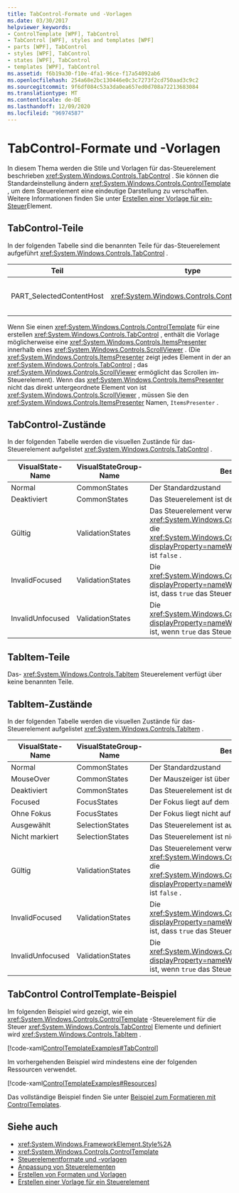 ```yaml
---
title: TabControl-Formate und -Vorlagen
ms.date: 03/30/2017
helpviewer_keywords:
- ControlTemplate [WPF], TabControl
- TabControl [WPF], styles and templates [WPF]
- parts [WPF], TabControl
- styles [WPF], TabControl
- states [WPF], TabControl
- templates [WPF], TabControl
ms.assetid: f6b19a30-f10e-4fa1-96ce-f17a54092ab6
ms.openlocfilehash: 254a68e2bc130446e0c3c7273f2cd750aad3c9c2
ms.sourcegitcommit: 9f6df084c53a3da0ea657ed0d708a72213683084
ms.translationtype: MT
ms.contentlocale: de-DE
ms.lasthandoff: 12/09/2020
ms.locfileid: "96974587"
---
```

# <a name="tabcontrol-styles-and-templates"></a>TabControl-Formate und -Vorlagen
In diesem Thema werden die Stile und Vorlagen für das-Steuerelement beschrieben <xref:System.Windows.Controls.TabControl> . Sie können die Standardeinstellung ändern <xref:System.Windows.Controls.ControlTemplate> , um dem Steuerelement eine eindeutige Darstellung zu verschaffen. Weitere Informationen finden Sie unter [Erstellen einer Vorlage für ein-Steuer](/dotnet/desktop-wpf/themes/how-to-create-apply-template)Element.  
  
## <a name="tabcontrol-parts"></a>TabControl-Teile  
 In der folgenden Tabelle sind die benannten Teile für das-Steuerelement aufgeführt <xref:System.Windows.Controls.TabControl> .  
  
|Teil|type|BESCHREIBUNG|  
|-|-|-|  
|PART_SelectedContentHost|<xref:System.Windows.Controls.ContentPresenter>|Das-Objekt, das den Inhalt des derzeit ausgewählten anzeigt <xref:System.Windows.Controls.TabItem> .|  
  
 Wenn Sie einen <xref:System.Windows.Controls.ControlTemplate> für eine erstellen <xref:System.Windows.Controls.TabControl> , enthält die Vorlage möglicherweise eine <xref:System.Windows.Controls.ItemsPresenter> innerhalb eines <xref:System.Windows.Controls.ScrollViewer> . (Die <xref:System.Windows.Controls.ItemsPresenter> zeigt jedes Element in der an <xref:System.Windows.Controls.TabControl> ; das <xref:System.Windows.Controls.ScrollViewer> ermöglicht das Scrollen im-Steuerelement).  Wenn das <xref:System.Windows.Controls.ItemsPresenter> nicht das direkt untergeordnete Element von ist <xref:System.Windows.Controls.ScrollViewer> , müssen Sie den <xref:System.Windows.Controls.ItemsPresenter> Namen, `ItemsPresenter` .  
  
## <a name="tabcontrol-states"></a>TabControl-Zustände  
 In der folgenden Tabelle werden die visuellen Zustände für das-Steuerelement aufgelistet <xref:System.Windows.Controls.TabControl> .  
  
|VisualState-Name|VisualStateGroup-Name|Beschreibung|  
|----------------------|---------------------------|-----------------|  
|Normal|CommonStates|Der Standardzustand|  
|Deaktiviert|CommonStates|Das Steuerelement ist deaktiviert.|  
|Gültig|ValidationStates|Das Steuerelement verwendet die <xref:System.Windows.Controls.Validation> -Klasse, und die <xref:System.Windows.Controls.Validation.HasError%2A?displayProperty=nameWithType> angefügte-Eigenschaft ist `false` .|  
|InvalidFocused|ValidationStates|Die <xref:System.Windows.Controls.Validation.HasError%2A?displayProperty=nameWithType> angefügte-Eigenschaft ist, dass `true` das Steuerelement den Fokus besitzt.|  
|InvalidUnfocused|ValidationStates|Die <xref:System.Windows.Controls.Validation.HasError%2A?displayProperty=nameWithType> angefügte-Eigenschaft ist, wenn `true` das Steuerelement keinen Fokus hat.|  
  
## <a name="tabitem-parts"></a>TabItem-Teile  
 Das- <xref:System.Windows.Controls.TabItem> Steuerelement verfügt über keine benannten Teile.  
  
## <a name="tabitem-states"></a>TabItem-Zustände  
 In der folgenden Tabelle werden die visuellen Zustände für das-Steuerelement aufgelistet <xref:System.Windows.Controls.TabItem> .  
  
|VisualState-Name|VisualStateGroup-Name|Beschreibung|  
|----------------------|---------------------------|-----------------|  
|Normal|CommonStates|Der Standardzustand|  
|MouseOver|CommonStates|Der Mauszeiger ist über dem Steuerelement positioniert.|  
|Deaktiviert|CommonStates|Das Steuerelement ist deaktiviert.|  
|Focused|FocusStates|Der Fokus liegt auf dem Steuerelement.|  
|Ohne Fokus|FocusStates|Der Fokus liegt nicht auf dem Steuerelement.|  
|Ausgewählt|SelectionStates|Das Steuerelement ist ausgewählt.|  
|Nicht markiert|SelectionStates|Das Steuerelement ist nicht ausgewählt.|  
|Gültig|ValidationStates|Das Steuerelement verwendet die <xref:System.Windows.Controls.Validation> -Klasse, und die <xref:System.Windows.Controls.Validation.HasError%2A?displayProperty=nameWithType> angefügte-Eigenschaft ist `false` .|  
|InvalidFocused|ValidationStates|Die <xref:System.Windows.Controls.Validation.HasError%2A?displayProperty=nameWithType> angefügte-Eigenschaft ist, dass `true` das Steuerelement den Fokus besitzt.|  
|InvalidUnfocused|ValidationStates|Die <xref:System.Windows.Controls.Validation.HasError%2A?displayProperty=nameWithType> angefügte-Eigenschaft ist, wenn `true` das Steuerelement keinen Fokus hat.|  
  
## <a name="tabcontrol-controltemplate-example"></a>TabControl ControlTemplate-Beispiel  
 Im folgenden Beispiel wird gezeigt, wie ein <xref:System.Windows.Controls.ControlTemplate> -Steuerelement für die Steuer <xref:System.Windows.Controls.TabControl> Elemente und definiert wird <xref:System.Windows.Controls.TabItem> .  
  
 [!code-xaml[ControlTemplateExamples#TabControl](~/samples/snippets/csharp/VS_Snippets_Wpf/ControlTemplateExamples/CS/resources/tabcontrol.xaml#tabcontrol)]  
  
 Im vorhergehenden Beispiel wird mindestens eine der folgenden Ressourcen verwendet.  
  
 [!code-xaml[ControlTemplateExamples#Resources](~/samples/snippets/csharp/VS_Snippets_Wpf/ControlTemplateExamples/CS/resources/shared.xaml#resources)]  
  
 Das vollständige Beispiel finden Sie unter [Beispiel zum Formatieren mit ControlTemplates](https://github.com/Microsoft/WPF-Samples/tree/master/Styles%20&%20Templates/IntroToStylingAndTemplating).  
  
## <a name="see-also"></a>Siehe auch

- <xref:System.Windows.FrameworkElement.Style%2A>
- <xref:System.Windows.Controls.ControlTemplate>
- [Steuerelementformate und -vorlagen](control-styles-and-templates.md)
- [Anpassung von Steuerelementen](control-customization.md)
- [Erstellen von Formaten und Vorlagen](/dotnet/desktop-wpf/fundamentals/styles-templates-overview)
- [Erstellen einer Vorlage für ein Steuerelement](/dotnet/desktop-wpf/themes/how-to-create-apply-template)
